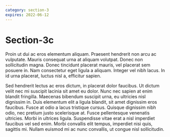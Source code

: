 ```yaml
---
category: section-3
expires: 2022-06-12
---
```


# Section-3c

Proin ut dui ac eros elementum aliquam. Praesent hendrerit non arcu ac vulputate. Mauris consequat urna at aliquam volutpat. Donec non sollicitudin magna. Donec tincidunt placerat mauris, vel placerat sem posuere in. Nam consectetur eget ligula a aliquam. Integer vel nibh lacus. In id urna placerat, luctus nisl a, efficitur sapien.

Sed hendrerit lectus ac eros dictum, in placerat dolor faucibus. Ut dictum velit nec mi suscipit lacinia sit amet eu dolor. Nunc nec sapien at enim blandit fringilla. Maecenas bibendum suscipit urna, eu ultricies nisl dignissim in. Duis elementum elit a ligula blandit, sit amet dignissim eros faucibus. Fusce at odio a lacus tristique cursus. Quisque dignissim nibh odio, nec pretium justo scelerisque at. Fusce pellentesque venenatis ultricies. Morbi in ultrices ligula. Suspendisse vitae erat a nisl imperdiet faucibus vel sed enim. Morbi convallis elit tempus, imperdiet nisi quis, sagittis mi. Nullam euismod mi ac nunc convallis, ut congue nisl sollicitudin.
